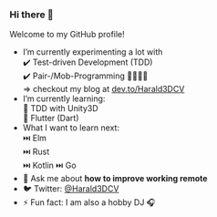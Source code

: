 ### Hi there 👋

Welcome to my GitHub profile!

* I’m currently experimenting a lot with  
  ✔️ Test-driven Development (TDD)  
  ✔️ Pair-/Mob-Programming 👨👩👨👩   
  => checkout my blog at [dev.to/Harald3DCV](https://dev.to/Harald3DCV)
* I’m currently learning:  
  🌱 TDD with Unity3D  
  🌱 Flutter (Dart)  
* What I want to learn next:  
  ⏭️ Elm  
  ⏭️ Rust  
  ⏭️ Kotlin 
  ⏭️ Go 
* 💬 Ask me about **how to improve working remote**
* 🐦 Twitter: [@Harald3DCV](https://twitter.com/Harald3DCV)
* ⚡ Fun fact: I am also a hobby DJ 🎧
 
